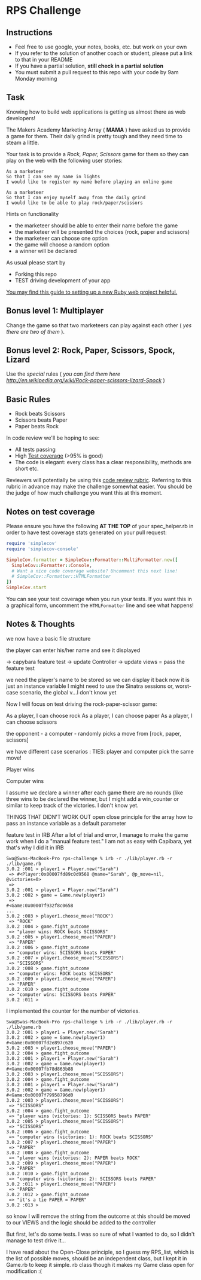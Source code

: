 # RPS Challenge

Instructions
-------

* Feel free to use google, your notes, books, etc. but work on your own
* If you refer to the solution of another coach or student, please put a link to that in your README
* If you have a partial solution, **still check in a partial solution**
* You must submit a pull request to this repo with your code by 9am Monday morning

Task
----

Knowing how to build web applications is getting us almost there as web developers!

The Makers Academy Marketing Array ( **MAMA** ) have asked us to provide a game for them. Their daily grind is pretty tough and they need time to steam a little.

Your task is to provide a _Rock, Paper, Scissors_ game for them so they can play on the web with the following user stories:

```
As a marketeer
So that I can see my name in lights
I would like to register my name before playing an online game

As a marketeer
So that I can enjoy myself away from the daily grind
I would like to be able to play rock/paper/scissors
```

Hints on functionality

- the marketeer should be able to enter their name before the game
- the marketeer will be presented the choices (rock, paper and scissors)
- the marketeer can choose one option
- the game will choose a random option
- a winner will be declared


As usual please start by

* Forking this repo
* TEST driving development of your app

[You may find this guide to setting up a new Ruby web project helpful.](https://github.com/makersacademy/course/blob/main/pills/ruby_web_project_setup_list.md)

## Bonus level 1: Multiplayer

Change the game so that two marketeers can play against each other ( _yes there are two of them_ ).

## Bonus level 2: Rock, Paper, Scissors, Spock, Lizard

Use the _special_ rules ( _you can find them here http://en.wikipedia.org/wiki/Rock-paper-scissors-lizard-Spock_ )

## Basic Rules

- Rock beats Scissors
- Scissors beats Paper
- Paper beats Rock

In code review we'll be hoping to see:

* All tests passing
* High [Test coverage](https://github.com/makersacademy/course/blob/main/pills/test_coverage.md) (>95% is good)
* The code is elegant: every class has a clear responsibility, methods are short etc.

Reviewers will potentially be using this [code review rubric](docs/review.md).  Referring to this rubric in advance may make the challenge somewhat easier.  You should be the judge of how much challenge you want this at this moment.

Notes on test coverage
----------------------

Please ensure you have the following **AT THE TOP** of your spec_helper.rb in order to have test coverage stats generated
on your pull request:

```ruby
require 'simplecov'
require 'simplecov-console'

SimpleCov.formatter = SimpleCov::Formatter::MultiFormatter.new([
  SimpleCov::Formatter::Console,
  # Want a nice code coverage website? Uncomment this next line!
  # SimpleCov::Formatter::HTMLFormatter
])
SimpleCov.start
```

You can see your test coverage when you run your tests. If you want this in a graphical form, uncomment the `HTMLFormatter` line and see what happens!

Notes & Thoughts
----------------------

we now have a basic file structure

the player can enter his/her name and see it displayed

-> capybara feature test
-> update Controller
-> update views
= pass the feature test

we need the player's name to be stored so we can display it back
now it is just an instance variable
I might need to use the Sinatra sessions or, worst-case scenario, the global v...I don't know yet

Now I will focus on test driving the rock-paper-scissor game:

As a player, I can choose rock
As a player, I can choose paper
As a player, I can choose scissors


the opponent - a computer - randomly picks a move from [rock, paper, scissors]

we have different case scenarios :
TIES: player and computer pick the same move!

Player wins

Computer wins

I assume we declare a winner after each game
there are no rounds (like three wins to be declared the winner, but I might add a win_counter or similar to keep track of the victories. I don't know yet.

THINGS THAT DIDN'T WORK OUT
open close principle for the array
how to pass an instance variable as a default parameter

feature test in IRB
After a lot of trial and error, I manage to make the game work when I do a "manual feature test."
I am not as easy with Capibara, yet that's why I did it in IRB
```
Swa@Swas-MacBook-Pro rps-challenge % irb -r ./lib/player.rb -r ./lib/game.rb
3.0.2 :001 > player1 = Player.new("Sarah")
 => #<Player:0x00007fd89c0d9568 @name="Sarah", @p_move=nil, @victories=0> 
 => 
3.0.2 :001 > player1 = Player.new("Sarah")
3.0.2 :002 > game = Game.new(player1)
 => 
#<Game:0x00007f932f8c0658
... 
3.0.2 :003 > player1.choose_move("ROCK")
 => "ROCK" 
3.0.2 :004 > game.fight_outcome
 => "player wins: ROCK beats SCISSORS" 
3.0.2 :005 > player1.choose_move("PAPER")
 => "PAPER" 
3.0.2 :006 > game.fight_outcome
 => "computer wins: SCISSORS beats PAPER" 
3.0.2 :007 > player1.choose_move("SCISSORS")
 => "SCISSORS" 
3.0.2 :008 > game.fight_outcome
 => "computer wins: ROCK beats SCISSORS" 
3.0.2 :009 > player1.choose_move("PAPER")
 => "PAPER" 
3.0.2 :010 > game.fight_outcome
 => "computer wins: SCISSORS beats PAPER" 
3.0.2 :011 > 
```

I implemented the counter for the number of victories.
```
Swa@Swas-MacBook-Pro rps-challenge % irb -r ./lib/player.rb -r ./lib/game.rb
3.0.2 :001 > player1 = Player.new("Sarah")
3.0.2 :002 > game = Game.new(player1)
#<Game:0x00007fd2e897c620
3.0.2 :003 > player1.choose_move("PAPER")
3.0.2 :004 > game.fight_outcome
3.0.2 :001 > player1 = Player.new("Sarah")
3.0.2 :002 > game = Game.new(player1)
#<Game:0x00007fb78d863b88
3.0.2 :003 > player1.choose_move("SCISSORS")
3.0.2 :004 > game.fight_outcome
3.0.2 :001 > player1 = Player.new("Sarah")
3.0.2 :002 > game = Game.new(player1)
#<Game:0x00007f79958796d0
3.0.2 :003 > player1.choose_move("SCISSORS")
 => "SCISSORS" 
3.0.2 :004 > game.fight_outcome
 => "player wins (victories: 1): SCISSORS beats PAPER" 
3.0.2 :005 > player1.choose_move("SCISSORS")
 => "SCISSORS" 
3.0.2 :006 > game.fight_outcome
 => "computer wins (victories: 1): ROCK beats SCISSORS" 
3.0.2 :007 > player1.choose_move("PAPER")
 => "PAPER" 
3.0.2 :008 > game.fight_outcome
 => "player wins (victories: 2): PAPER beats ROCK" 
3.0.2 :009 > player1.choose_move("PAPER")
 => "PAPER" 
3.0.2 :010 > game.fight_outcome
 => "computer wins (victories: 2): SCISSORS beats PAPER" 
3.0.2 :011 > player1.choose_move("PAPER")
 => "PAPER" 
3.0.2 :012 > game.fight_outcome
 => "it's a tie PAPER = PAPER" 
3.0.2 :013 > 
```

so know I will remove the string from the outcome at this should be moved to our VIEWS
and the logic should be added to the controller

But first, let's do some tests.
I was so sure of what I wanted to do, so I didn't manage to test drive it...

I have read about the Open-Close principle, so I guess my RPS_list, which is the list of possible moves, should be an independent class, but I kept it in Game.rb to keep it simple. rb class though it makes my Game class open for modification :(
